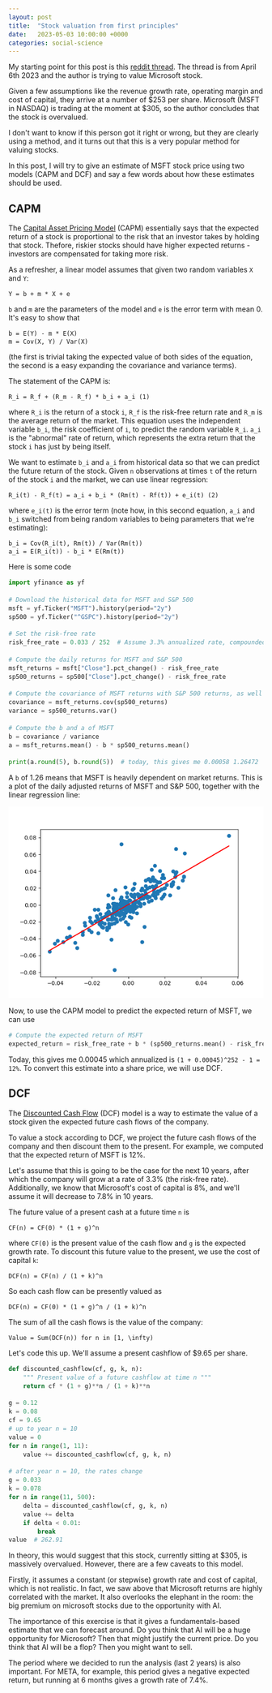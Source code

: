 ```yaml
---
layout: post
title:  "Stock valuation from first principles"
date:   2023-05-03 10:00:00 +0000
categories: social-science
---
```


My starting point for this post is this [reddit thread](https://www.reddit.com/r/ValueInvesting/comments/12e0bpa/microsoft_corporation_msft_valuation_the_big_tech/). 
The thread is from April 6th 2023 and the author is trying to value Microsoft stock.

Given a few assumptions like the revenue growth rate, operating margin and cost of capital, they arrive at a number
of $253 per share. 
Microsoft (MSFT in NASDAQ) is trading at the moment at $305, so the author concludes that the stock is overvalued.

I don't want to know if this person got it right or wrong, but they are clearly using a method, and it turns out
that this is a very popular method for valuing stocks.

In this post, I will try to give an estimate of MSFT stock price using two models (CAPM and DCF) and say a few words
about how these estimates should be used.

## CAPM

The [Capital Asset Pricing Model](https://en.wikipedia.org/wiki/Capital_asset_pricing_model) (CAPM) essentially
says that the expected return of a stock is proportional to the risk that an investor takes by holding that stock.
Thefore, riskier stocks should have higher expected returns - investors are compensated for taking more risk.

As a refresher, a linear model assumes that given two random variables `X` and `Y`:

```
Y = b + m * X + e
```

`b` and `m` are the parameters of the model and `e` is the error term with mean 0.
It's easy to show that

```
b = E(Y) - m * E(X)
m = Cov(X, Y) / Var(X)
```

(the first is trivial taking the expected value of both sides of the equation, the second is a easy 
expanding the covariance and variance terms).

The statement of the CAPM is:

```
R_i = R_f + (R_m - R_f) * b_i + a_i (1)
```

where `R_i` is the return of a stock `i`, `R_f` is the risk-free return rate and `R_m` is the average return of the market. 
This equation uses the independent variable `b_i`, the risk coefficient of `i`, to predict the random variable `R_i`.
`a_i` is the "abnormal" rate of return, which represents the extra return that the stock `i` has just by being itself.

We want to estimate `b_i` and `a_i` from historical data so that we can predict the future return of the stock.
Given `n` observations at times `t` of the return of the stock `i` and the market, we can use linear regression:

```
R_i(t) - R_f(t) = a_i + b_i * (Rm(t) - Rf(t)) + e_i(t) (2)
```

where `e_i(t)` is the error term (note how, in this second equation, `a_i` and `b_i` switched from being random variables to being parameters that we're estimating):

```
b_i = Cov(R_i(t), Rm(t)) / Var(Rm(t))
a_i = E(R_i(t)) - b_i * E(Rm(t))
```

Here is some code

```python
import yfinance as yf

# Download the historical data for MSFT and S&P 500
msft = yf.Ticker("MSFT").history(period="2y")
sp500 = yf.Ticker("^GSPC").history(period="2y")

# Set the risk-free rate
risk_free_rate = 0.033 / 252  # Assume 3.3% annualized rate, compounded daily

# Compute the daily returns for MSFT and S&P 500
msft_returns = msft["Close"].pct_change() - risk_free_rate
sp500_returns = sp500["Close"].pct_change() - risk_free_rate

# Compute the covariance of MSFT returns with S&P 500 returns, as well as the variance of S&P 500 returns
covariance = msft_returns.cov(sp500_returns)
variance = sp500_returns.var()

# Compute the b and a of MSFT
b = covariance / variance  
a = msft_returns.mean() - b * sp500_returns.mean()

print(a.round(5), b.round(5))  # today, this gives me 0.00058 1.26472
```

A `b` of 1.26 means that MSFT is heavily dependent on market returns. This is a plot of the daily adjusted returns of MSFT and S&P 500,
together with the linear regression line:

![MSFT and S&P 500 returns](/assets/msft_sp500_returns.png)

Now, to use the CAPM model to predict the expected return of MSFT, we can use

```python
# Compute the expected return of MSFT
expected_return = risk_free_rate + b * (sp500_returns.mean() - risk_free_rate) + a 
```

Today, this gives me 0.00045 which annualized is `(1 + 0.00045)^252 - 1 = 12%`. 
To convert this estimate into a share price, we will use DCF.

## DCF

The [Discounted Cash Flow](https://en.wikipedia.org/wiki/Discounted_cash_flow) (DCF) model is a way to estimate the value of a stock given 
the expected future cash flows of the company. 

To value a stock according to DCF, we project the future cash flows of the company and then discount them to the present. 
For example, we computed that the expected return of MSFT is 12%. 

Let's assume that this is going to be the case for the next 10 years, 
after which the company will grow at a rate of 3.3% (the risk-free rate).
Additionally, we know that Microsoft's cost of capital is 8%, and we'll assume 
it will decrease to 7.8% in 10 years. 

The future value of a present cash at a future time `n` is

```
CF(n) = CF(0) * (1 + g)^n
```

where `CF(0)` is the present value of the cash flow and `g` is the expected growth rate.
To discount this future value to the present, we use the cost of capital `k`:

```
DCF(n) = CF(n) / (1 + k)^n
```

So each cash flow can be presently valued as

```
DCF(n) = CF(0) * (1 + g)^n / (1 + k)^n
```

The sum of all the cash flows is the value of the company:

```
Value = Sum(DCF(n)) for n in [1, \infty)
```

Let's code this up.
We'll assume a present cashflow of $9.65 per share.

```python
def discounted_cashflow(cf, g, k, n):
    """ Present value of a future cashflow at time n """
    return cf * (1 + g)**n / (1 + k)**n

g = 0.12
k = 0.08
cf = 9.65
# up to year n = 10
value = 0
for n in range(1, 11):
    value += discounted_cashflow(cf, g, k, n)

# after year n = 10, the rates change
g = 0.033
k = 0.078
for n in range(11, 500):
    delta = discounted_cashflow(cf, g, k, n)
    value += delta
    if delta < 0.01:
        break
value  # 262.91
```

In theory, this would suggest that this stock, currently sitting at $305, is 
massively overvalued. However, there are a few caveats to this model.

Firstly, it assumes a constant (or stepwise) growth rate and 
cost of capital, which is not realistic. In fact, we saw above that
Microsoft returns are highly correlated with the market.
It also overlooks the elephant in the room: the big premium on microsoft stocks
due to the opportunity with AI. 

The importance of this exercise is that it gives a fundamentals-based estimate 
that we can forecast around. Do you think that AI will be a huge opportunity
for Microsoft? Then that might justify the current price. Do you think that
AI will be a flop? Then you might want to sell.

The period where we decided to run the analysis (last 2 years) is also important.
For META, for example, this period gives a negative expected return, but 
running at 6 months gives a growth rate of 7.4%.
